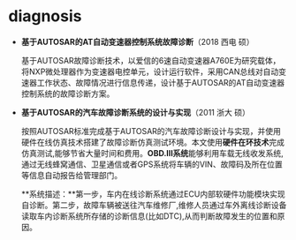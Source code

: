 # diagnosis

* **基于AUTOSAR的AT自动变速器控制系统故障诊断**（2018 西电 硕）

  基于AUTOSAR故障诊断技术，以爱信的6速自动变速器A760E为研究载体，将NXP微处理器作为变速器电控单元，设计运行软件，采用CAN总线对自动变速器工作状态、故障情况进行信息传递，设计基于AUTOSAR的AT自动变速器控制系统的故障诊断方案。

* **基于AUTOSAR的汽车故障诊断系统的设计与实现**（2011 浙大 硕）

  按照AUTOSAR标准完成基于AUTOSAR的汽车故障诊断设计与实现，并使用硬件在线仿真技术搭建了故障诊断仿真测试环境。本文使用**硬件在环技术**完成仿真测试,能够节省大量时间和费用。**OBD.III系统**能够利用车载无线收发系统,通过无线蜂窝通信、卫星通信或者GPS系统将车辆的VIN、故障码及所在位置等信息自动报告给管理部门。

  **系统描述：**第一步，车内在线诊断系统通过ECU内部软硬件功能模块实现自诊断。第二步，故障车辆被送往汽车维修厂,维修人员通过车外离线诊断设备读取车内诊断系统所存储的诊断信息(比如DTC),从而判断故障发生的位置和原因。